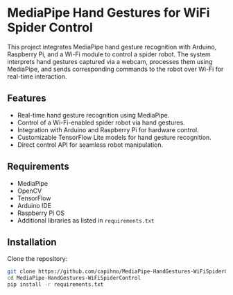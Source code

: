 # MediaPipe Hand Gestures for WiFi Spider Control

This project integrates MediaPipe hand gesture recognition with Arduino, Raspberry Pi, and a Wi-Fi module to control a spider robot. The system interprets hand gestures captured via a webcam, processes them using MediaPipe, and sends corresponding commands to the robot over Wi-Fi for real-time interaction.

## Features

- Real-time hand gesture recognition using MediaPipe.
- Control of a Wi-Fi-enabled spider robot via hand gestures.
- Integration with Arduino and Raspberry Pi for hardware control.
- Customizable TensorFlow Lite models for hand gesture recognition.
- Direct control API for seamless robot manipulation.

## Requirements

- MediaPipe
- OpenCV
- TensorFlow
- Arduino IDE
- Raspberry Pi OS
- Additional libraries as listed in `requirements.txt`

## Installation

Clone the repository:

```bash
git clone https://github.com/capihno/MediaPipe-HandGestures-WiFiSpiderControl.git
cd MediaPipe-HandGestures-WiFiSpiderControl
pip install -r requirements.txt
